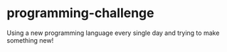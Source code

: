 # programming-challenge
Using a new programming language every single day and trying to make something new!
